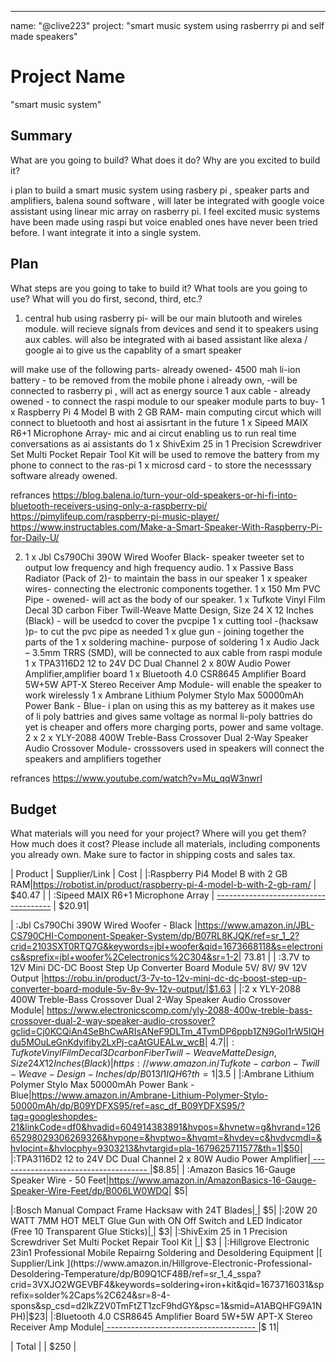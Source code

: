 ---
name: "@clive223"
project: "smart music system using rasberrry pi and self made speakers"

# Project Name
"smart music system"

## Summary

What are you going to build? What does it do? Why are you excited to build it?

i plan to build  a smart music system using rasbery pi , speaker parts and amplifiers, balena sound software , will later be
integrated with google voice assistant using linear mic array on rasberry pi. I feel excited music systems have been made using raspi but voice enabled ones have
never been tried before. I want integrate it into a single system.

## Plan

What steps are you going to take to build it? What tools are you going to use? What will you do first, second, third, etc.?

1) central hub using rasberry pi- 
will be our main blutooth and wireles module. will recieve signals from devices and send it to speakers using aux cables. will also be integrated with ai based assistant like alexa / google ai to give us the capablity of a smart speaker

will make use of the following parts-
already owened-
4500 mah li-ion battery - to be removed from the mobile phone i already own, -will be connected to rasberry pi , will act as energy source
1 aux cable - already owened - to connect the raspi module to our speaker module
parts to buy- 1 x Raspberry Pi 4 Model B with 2 GB RAM- main computing circut which will connect to bluetooth and host ai assisrtant in the future
1 x Sipeed MAIX R6+1 Microphone Array- mic and ai circut enabling us to run real time conversations as ai assistants do
1 x ShivExim 25 in 1 Precision Screwdriver Set Multi Pocket Repair Tool Kit  will be used to remove the battery from my phone to connect to the ras-pi
1 x microsd card - to store the necesssary software already owened.

refrances
https://blog.balena.io/turn-your-old-speakers-or-hi-fi-into-bluetooth-receivers-using-only-a-raspberry-pi/
https://pimylifeup.com/raspberry-pi-music-player/
https://www.instructables.com/Make-a-Smart-Speaker-With-Raspberry-Pi-for-Daily-U/

2) 1 x Jbl Cs790Chi 390W Wired Woofer Black- speaker tweeter set to output low frequency and high frequency audio. 
 1 x Passive Bass Radiator (Pack of 2)- to maintain the bass in our speaker
 1 x speaker wires- connecting the electronic components together.
 1 x 150 Mm PVC Pipe - owened- will act as the body of our speaker.
 1 x Tufkote Vinyl Film Decal 3D carbon Fiber Twill-Weave Matte
Design, Size 24 X 12 Inches (Black) - will be usedcd to cover the pvcpipe
1 x cutting tool -(hacksaw )p- to cut the pvc pipe as needed
1 x glue gun - joining together the parts of the
1 x soldering machine- purpose of soldering
1 x Audio Jack – 3.5mm TRRS (SMD), will be connected to aux cable from raspi module
1 x TPA3116D2 12 to 24V DC Dual Channel 2 x 80W Audio Power Amplifier,amplifier board
1 x Bluetooth 4.0 CSR8645 Amplifier Board 5W+5W APT-X Stereo Receiver Amp Module- will enable the speaker to work wirelessly
1 x Ambrane Lithium Polymer Stylo Max 50000mAh Power Bank - Blue- i plan on using this as my batterey as it makes use of li poly battries and gives same voltage as normal li-poly battries do yet is cheaper and offers more charging ports, power  and same voltage.
2 x 2 x YLY-2088 400W Treble-Bass Crossover Dual 2-Way Speaker Audio Crossover Module- crosssovers used in speakers will connect the speakers and amplifiers together

refrances
https://www.youtube.com/watch?v=Mu_qqW3nwrI


## Budget

What materials will you need for your project? Where will you get them? How much does it cost? Please include all materials, including components you already own. Make sure to factor in shipping costs and sales tax.

| Product         | Supplier/Link                         | Cost   |
|:Raspberry Pi4 Model B with 2 GB RAM|https://robotist.in/product/raspberry-pi-4-model-b-with-2-gb-ram/ | $40.47 |
| :Sipeed MAIX R6+1 Microphone Array | [-------------------------------------](https://robu.in/product/sipeed-maix-r61-microphone-array/) | $20.91|

| :Jbl Cs790Chi 390W Wired Woofer - Black |https://www.amazon.in/JBL-CS790CHI-Component-Speaker-System/dp/B07RL8KJQK/ref=sr_1_2?crid=2103SXT0RTQ7G&keywords=jbl+woofer&qid=1673668118&s=electronics&sprefix=jbl+woofer%2Celectronics%2C304&sr=1-2| 73.81 |
| :3.7V to 12V Mini DC-DC Boost Step Up Converter Board Module 5V/ 8V/ 9V 12V Output |https://robu.in/product/3-7v-to-12v-mini-dc-dc-boost-step-up-converter-board-module-5v-8v-9v-12v-output/|$1.63 |
|:2 x YLY-2088 400W Treble-Bass Crossover Dual 2-Way Speaker Audio Crossover Module| https://www.electronicscomp.com/yly-2088-400w-treble-bass-crossover-dual-2-way-speaker-audio-crossover?gclid=Cj0KCQiAn4SeBhCwARIsANeF9DLTm_4TvmDP6ppb1ZN9GoI1rW5IQHdu5MOuLeGnKdyifiby2LxPj-caAtGUEALw_wcB| $4.7 |
|:Tufkote Vinyl Film Decal 3D carbon Fiber Twill-Weave Matte Design, Size 24 X 12 Inches (Black)|https://www.amazon.in/Tufkote-carbon-Twill-Weave-Design-Inches/dp/B013I1IQH6?th=1|$3.5 |
|:Ambrane Lithium Polymer Stylo Max 50000mAh Power Bank - Blue|https://www.amazon.in/Ambrane-Lithium-Polymer-Stylo-50000mAh/dp/B09YDFXS95/ref=asc_df_B09YDFXS95/?tag=googleshopdes-21&linkCode=df0&hvadid=604914383891&hvpos=&hvnetw=g&hvrand=12665298029306269326&hvpone=&hvptwo=&hvqmt=&hvdev=c&hvdvcmdl=&hvlocint=&hvlocphy=9303213&hvtargid=pla-1679625711577&th=1|$50|
|:TPA3116D2 12 to 24V DC Dual Channel 2 x 80W Audio Power Amplifier|[ ------------------------------------- ](https://www.electronicscomp.com/tpa3116d2-12-to-24v-dc-dual-channel-2-x-80w-audio-power-amplifier?gclid=CjwKCAiAwomeBhBWEiwAM43YINhrk4isx6BfSsNwsPf6-9IhrDQ_6F6YOKcRyhayOQ5G2-W-NEkmThoCU2AQAvD_BwE)|$8.85|
| :Amazon Basics 16-Gauge Speaker Wire - 50 Feet|https://www.amazon.in/AmazonBasics-16-Gauge-Speaker-Wire-Feet/dp/B006LW0WDQ| $5|

|:Bosch Manual Compact Frame Hacksaw with 24T Blades|[                                      ](https://www.amazon.in/Bosch-SR-1686-2608003031-Compact-Hacksaw/dp/B07DYBHHM1/ref=sr_1_6?keywords=hacksaw&qid=1673715635&sr=8-6) | $5|
|:20W 20 WATT 7MM HOT MELT Glue Gun with ON Off Switch and LED Indicator (Free 10 Transparent Glue Sticks)|[                                       ](https://www.amazon.in/Glun-20-Watt-Melt-Transparent-Sticks/dp/B07MQ3PSMK/ref=sr_1_5?crid=1J0TUEIXU0RNP&keywords=hot+glue+gun&qid=1673715853&sprefix=hot+glue+gun+%2Caps%2C396&sr=8-5)| $3|
|:ShivExim 25 in 1 Precision Screwdriver Set Multi Pocket Repair Tool Kit  |[                                      ](https://www.amazon.in/ShivExim-25-Precision-Screwdriver-Kit/dp/B084JKHV96/ref=sr_1_7?crid=2WIIIAGXKWXJT&keywords=minute+screw+driver+set&qid=1673716464&sprefix=minute+screw%2Caps%2C424&sr=8-7) |      $3 |
|:Hillgrove Electronic 23in1 Professional Mobile Repairng Soldering and Desoldering Equipment |[ Supplier/Link                         ](https://www.amazon.in/Hillgrove-Electronic-Professional-Desoldering-Temperature/dp/B09Q1CF48B/ref=sr_1_4_sspa?crid=3VXJO2WGEVBF4&keywords=soldering+iron+kit&qid=1673716031&sprefix=solder%2Caps%2C624&sr=8-4-spons&sp_csd=d2lkZ2V0TmFtZT1zcF9hdGY&psc=1&smid=A1ABQHFG9A1NPH)|$23|
|:Bluetooth 4.0 CSR8645 Amplifier Board 5W+5W APT-X Stereo Receiver Amp Module|[ ------------------------------------- ](https://www.xcluma.com/bluetooth-4.0-csr8645-amplifier-board-5w-x-stereo-receiver-amp-module?gclid=CjwKCAiAwomeBhBWEiwAM43YIMnxBaATjoQShSuGX0fTDawO8qR-_0nQ9dT9zf-GQgj0VYG6EZ2fBxoCPioQAvD_BwE)|$ 11|

|    Total             |                                       |      $250 |
